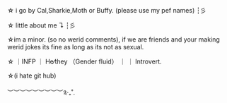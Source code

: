  ☆ i go by Cal,Sharkie,Moth or Buffy. (please use my pef names) ┆彡

 ☆ little about me ↴ ┆彡

 ☆im a minor. (so no werid comments), if we are friends and your making werid jokes its fine as long as its not as sexual.

 ☆ ｜INFP ｜ He⁄they （Gender fluid） ｜ ｜ Introvert․
 
 ☆(i hate git hub)

︶︶︶︶︶︶︶︶︶༉‧₊˚.

